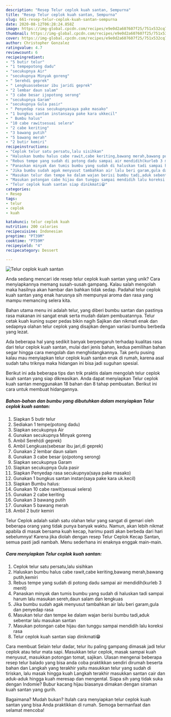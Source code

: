 ```yaml
---
description: "Resep Telur ceplok kuah santan, Sempurna"
title: "Resep Telur ceplok kuah santan, Sempurna"
slug: 661-resep-telur-ceplok-kuah-santan-sempurna
date: 2020-08-12T06:28:24.858Z
image: https://img-global.cpcdn.com/recipes/e9e0d2a607607f25/751x532cq70/telur-ceplok-kuah-santan-foto-resep-utama.jpg
thumbnail: https://img-global.cpcdn.com/recipes/e9e0d2a607607f25/751x532cq70/telur-ceplok-kuah-santan-foto-resep-utama.jpg
cover: https://img-global.cpcdn.com/recipes/e9e0d2a607607f25/751x532cq70/telur-ceplok-kuah-santan-foto-resep-utama.jpg
author: Christopher Gonzalez
ratingvalue: 4.7
reviewcount: 6
recipeingredient:
- "5 butir telur"
- "1 tempepotong dadu"
- "secukupnya Air"
- "secukupnya Minyak goreng"
- " Serehdi geprek"
- " Lengkuassebesar ibu jaridi geprek"
- "2 lembar daun salam"
- "3 cabe besar ijopotong serong"
- "secukupnya Garam"
- "secukupnya Gula pasir"
- " Penyedap rasa secukupnyasaya pake masako"
- "1 bungkus santan instansaya pake kara ukkecil"
- " Bumbu halus"
- "10 cabe rawitsesuai selera"
- "2 cabe keriting"
- "3 bawang putih"
- "5 bawang merah"
- "2 butir kemiri"
recipeinstructions:
- "Ceplok telur satu persatu,lalu sisihkan"
- "Haluskan bumbu halus cabe rawit,cabe keriting,bawang merah,bawang putih,kemiri"
- "Rebus tempe yang sudah di potong dadu sampai air mendidih(kurleb 3 menit)"
- "Panaskan minyak dan tumis bumbu yang sudah di haluskan tadi sampai harum lalu masukan sereh,daun salam dan lengkuas"
- "Jika bumbu sudah agak menyusut tambahkan air lalu beri garam,gula dan penyedap rasa"
- "Masukan telur dan tempe ke dalam wajan berisi bumbu tadi,aduk sebentar lalu masukan santan"
- "Masukan potongan cabe hijau dan tunggu sampai mendidih lalu koreksi rasa"
- "Telur ceplok kuah santan siap dinikmati😁"
categories:
- Resep
tags:
- telur
- ceplok
- kuah

katakunci: telur ceplok kuah 
nutrition: 200 calories
recipecuisine: Indonesian
preptime: "PT39M"
cooktime: "PT59M"
recipeyield: "4"
recipecategory: Dessert

---
```



![Telur ceplok kuah santan](https://img-global.cpcdn.com/recipes/e9e0d2a607607f25/751x532cq70/telur-ceplok-kuah-santan-foto-resep-utama.jpg)

Anda sedang mencari ide resep telur ceplok kuah santan yang unik? Cara menyiapkannya memang susah-susah gampang. Kalau salah mengolah maka hasilnya akan hambar dan bahkan tidak sedap. Padahal telur ceplok kuah santan yang enak harusnya sih mempunyai aroma dan rasa yang mampu memancing selera kita.

Bahan utama menu ini adalah telur, yang diberi bumbu santan dan pastinya rasa makanan ini sangat enak serta mudah dalam pembuatannya. Telur cetak kuah kuning super pedas bikin nagih Sajikan dan nikmati enak dan sedapnya olahan telur ceplok yang disajikan dengan variasi bumbu berbeda yang lezat.

Ada beberapa hal yang sedikit banyak berpengaruh terhadap kualitas rasa dari telur ceplok kuah santan, mulai dari jenis bahan, kedua pemilihan bahan segar hingga cara mengolah dan menghidangkannya. Tak perlu pusing kalau mau menyiapkan telur ceplok kuah santan enak di rumah, karena asal sudah tahu triknya maka hidangan ini bisa jadi suguhan spesial.


Berikut ini ada beberapa tips dan trik praktis dalam mengolah telur ceplok kuah santan yang siap dikreasikan. Anda dapat menyiapkan Telur ceplok kuah santan menggunakan 18 bahan dan 8 tahap pembuatan. Berikut ini cara untuk membuat hidangannya.

<!--inarticleads1-->

##### Bahan-bahan dan bumbu yang dibutuhkan dalam menyiapkan Telur ceplok kuah santan:

1. Siapkan 5 butir telur
1. Sediakan 1 tempe(potong dadu)
1. Siapkan secukupnya Air
1. Gunakan secukupnya Minyak goreng
1. Ambil  Sereh(di geprek)
1. Ambil  Lengkuas(sebesar ibu jari,di geprek)
1. Gunakan 2 lembar daun salam
1. Gunakan 3 cabe besar ijo(potong serong)
1. Siapkan secukupnya Garam
1. Siapkan secukupnya Gula pasir
1. Siapkan  Penyedap rasa secukupnya(saya pake masako)
1. Gunakan 1 bungkus santan instan(saya pake kara uk.kecil)
1. Siapkan  Bumbu halus:
1. Gunakan 10 cabe rawit(sesuai selera)
1. Gunakan 2 cabe keriting
1. Gunakan 3 bawang putih
1. Gunakan 5 bawang merah
1. Ambil 2 butir kemiri


Telur Ceplok adalah salah satu olahan telur yang sangat di gemari oleh beberapa orang yang tidak punya banyak waktu. Namun, akan lebih nikmat apabila di masak bersama kuah kecap, harimu pasti akan berbeda dari hari sebelumnya! Karena jika diolah dengan resep Telur Ceplok Kecap Santan, semua pasti jadi nambah. Menu sederhana ini enaknya enggak main-main. 

<!--inarticleads2-->

##### Cara menyiapkan Telur ceplok kuah santan:

1. Ceplok telur satu persatu,lalu sisihkan
1. Haluskan bumbu halus cabe rawit,cabe keriting,bawang merah,bawang putih,kemiri
1. Rebus tempe yang sudah di potong dadu sampai air mendidih(kurleb 3 menit)
1. Panaskan minyak dan tumis bumbu yang sudah di haluskan tadi sampai harum lalu masukan sereh,daun salam dan lengkuas
1. Jika bumbu sudah agak menyusut tambahkan air lalu beri garam,gula dan penyedap rasa
1. Masukan telur dan tempe ke dalam wajan berisi bumbu tadi,aduk sebentar lalu masukan santan
1. Masukan potongan cabe hijau dan tunggu sampai mendidih lalu koreksi rasa
1. Telur ceplok kuah santan siap dinikmati😁


Cara membuat Selain telur dadar, telur itu paling gampang dimasak jadi telur ceplok atau telur mata sapi. Masukkan telur ceplok, masak sampai kuah menyusut, masukkan potongan tomat, sajikan. Ulasan mengenai beberapa resep telur balado yang bisa anda coba praktikkan sendiri dirumah beserta bahan dan Langkah yang terakhir yaitu masukkan telur yang sudah di tiriskan, lalu masak hingga kuah Langkah terakhir masukkan santan cair dan aduk-aduk hingga kuah meresap dan mengental. Siapa sih yang tidak suka dengan Indomie? Bubur kacang hijau biasanya dimakan dengan siraman kuah santan yang gurih. 

Bagaimana? Mudah bukan? Itulah cara menyiapkan telur ceplok kuah santan yang bisa Anda praktikkan di rumah. Semoga bermanfaat dan selamat mencoba!

